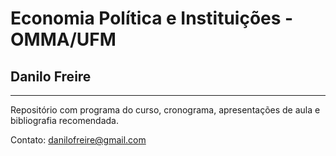 # Economia Política e Instituições - OMMA/UFM
## Danilo Freire
---------

Repositório com programa do curso, cronograma, apresentações de aula e bibliografia recomendada.

Contato: [danilofreire@gmail.com](mailto:danilofreire@gmail.com)
